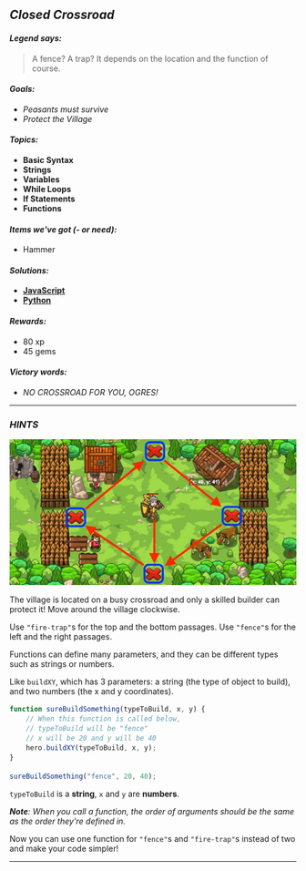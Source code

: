 ## _Closed Crossroad_

#### _Legend says:_
> A fence? A trap? It depends on the location and the function of course.

#### _Goals:_
+ _Peasants must survive_
+ _Protect the Village_

#### _Topics:_
+ **Basic Syntax**
+ **Strings**
+ **Variables**
+ **While Loops**
+ **If Statements**
+ **Functions**

#### _Items we've got (- or need):_
+ Hammer

#### _Solutions:_
+ **[JavaScript](closedCross.js)**
+ **[Python](closed_cross.py)**

#### _Rewards:_
+ 80 xp
+ 45 gems

#### _Victory words:_
+ _NO CROSSROAD FOR YOU, OGRES!_

___

### _HINTS_

![](img/ClosedCrossroad.jpg)

The village is located on a busy crossroad and only a skilled builder can protect it! Move around the village clockwise.

Use `"fire-trap"`s for the top and the bottom passages. Use `"fence"`s for the left and the right passages.

Functions can define many parameters, and they can be different types such as strings or numbers.

Like `buildXY`, which has 3 parameters: a string (the type of object to build), and two numbers (the x and y coordinates).

```javascript
function sureBuildSomething(typeToBuild, x, y) {
    // When this function is called below,
    // typeToBuild will be "fence"
    // x will be 20 and y will be 40
    hero.buildXY(typeToBuild, x, y);
}

sureBuildSomething("fence", 20, 40);
```

`typeToBuild` is a **string**, `x` and `y` are **numbers**.

_**Note**: When you call a function, the order of arguments should be the same as the order they're defined in._

Now you can use one function for `"fence"`s and `"fire-trap"`s instead of two and make your code simpler!

___
